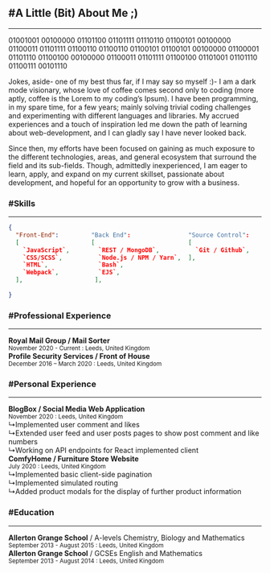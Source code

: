 ## <span class="comment level-2">\#</span>A Little (Bit) About Me ;)
_ _ _

01001001 00100000 01101100 01101111 01110110 01100101 00100000 01100011 01101111 01100110 01100110 01100101 01100101 00100000 01100001 01101110 01100100 00100000 01100011 01101111 01100100 01101001 01101110 01100111 00101110
  
Jokes, aside- one of my best thus far, if I may say so myself :)- I am a dark mode visionary, whose love of coffee comes second only to coding (more aptly, coffee is the Lorem to my coding’s Ipsum). I have been programming, in my spare time, for a few years; mainly solving trivial coding challenges and experimenting with different languages and libraries. My accrued experiences and a touch of inspiration led me down the path of learning about web-development, and I can gladly say I have never looked back.
  
Since then, my efforts have been focused on gaining as much exposure to the different technologies, areas, and general ecosystem that surround the field and its sub-fields. Though, admittedly inexperienced, I am eager to learn, apply, and expand on my current skillset, passionate about development, and hopeful for an opportunity to grow with a business.

### <span class="comment level-3">\#</span>Skills
_ _ _

```json
{
  "Front-End":         "Back End":                "Source Control":         "Frameworks":          "UI/UX":  
  [                    [                          [                         [                      [
    `JavaScript`,        `REST / MongoDB`,          `Git / Github`,           `React / Redux`,       `Gimp`,
    `CSS/SCSS`,          `Node.js / NPM / Yarn`,  ],                          `Semantic UI`,         `Inkscape`,
    `HTML`,              `Bash`,                                              `Bootstrap`,         ],
    `Webpack`,           `EJS`,                                               `Material UI`,        
  ],                    ],                                                    `Express.js`,
                                                                            ],
}                                                                       
```

### <span class="comment level-3">\#</span>Professional Experience
_ _ _

**Royal Mail Group / Mail Sorter**  
<small>November 2020 - Current : Leeds, United Kingdom</small>  
**Profile Security Services / Front of House**  
<small>December 2016 – March 2020 : Leeds, United Kingdom</small>  

### <span class="comment level-3">\#</span>Personal Experience
_ _ _

**BlogBox / Social Media Web Application**  
<small>November 2020 : Leeds, United Kingdom</small>  
↳Implemented user comment and likes  
↳Extended user feed and user posts pages to show post comment and like numbers  
↳Working on API endpoints for React implemented client  
**ComfyHome / Furniture Store Website**  
<small>July 2020 : Leeds, United Kingdom</small>  
↳Implemented basic client-side pagination  
↳Implemented simulated routing  
↳Added product modals for the display of further product information  
  
### <span class="comment level-3">\#</span>Education
_ _ _
  
**Allerton Grange School** / A-levels Chemistry, Biology and Mathematics  
<small>September 2013 - August 2015 : Leeds, United Kingdom</small>  
**Allerton Grange School** / GCSEs English and Mathematics  
<small>September 2013 - August 2014 : Leeds, United Kingdom</small>
